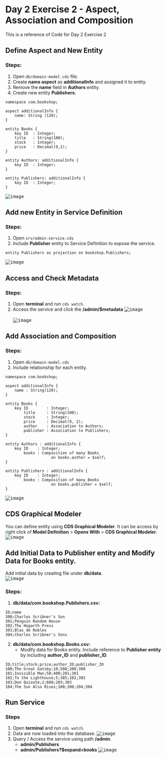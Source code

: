 # Day 2 Exercise 2 - Aspect, Association and Composition
This is a reference of Code for Day 2 Exercise 2

## Define Aspect and New Entity
### Steps:
1. Open `db/domain-model.cds` file.
2. Create **name aspect** as **additionalInfo** and assigned it to entity.
3. Remove the **name** field in **Authors** entity.
4. Create new entity **Publishers.**
```cds
namespace com.bookshop;

aspect additionalInfo {
    name: String (120);
}

entity Books {
    key ID  : Integer;
    title   : String(100);
    stock   : Integer;
    price   : Decimal(9,2);
}

entity Authors: additionalInfo {
    key ID  : Integer;
}

entity Publishers: additionalInfo {
    key ID  : Integer;
}
```
<kbd> ![image](https://github.com/takaobaltazar/sap-capm-bookshop/assets/9301953/218fc79e-784c-43a6-97bc-e811b9c1653e) </kbd>

## Add new Entity in Service Definition
### Steps:
1. Open `srv/admin-service.cds`
2. Include **Publisher** entity to Service Definition to expose the service.
```cds
entity Publishers as projection on bookshop.Publishers;
```
<kbd> ![image](https://github.com/takaobaltazar/sap-capm-bookshop/assets/9301953/a1d51e79-42f0-4316-832b-87b345d9e664) </kbd>

## Access and Check Metadata
### Steps:
1. Open **terminal** and run `cds watch`.
2. Access the service and click the **/admin/$metadata**
    <kbd> ![image](https://github.com/takaobaltazar/sap-capm-bookshop/assets/9301953/0c153169-03c2-4156-a391-76fd0f2f421e)</kbd> <br>   
    <kbd> ![image](https://github.com/takaobaltazar/sap-capm-bookshop/assets/9301953/42e17973-cd7a-48a4-80cf-d096d75a3ee4) </kbd>


## Add Association and Composition
### Steps:
1. Open `db/domain-model.cds`
2. Include relationship for each entity.
```cds
namespace com.bookshop;

aspect additionalInfo {
    name : String(120);
}

entity Books {
    key ID        : Integer;
        title     : String(100);
        stock     : Integer;
        price     : Decimal(9, 2);
        author    : Association to Authors;
        publisher : Association to Publishers;
}

entity Authors : additionalInfo {
    key ID    : Integer;
        books : Composition of many Books
                    on books.author = $self;
}

entity Publishers : additionalInfo {
    key ID    : Integer;
        books : Composition of many Books
                    on books.publisher = $self;
}
```
<kbd> ![image](https://github.com/takaobaltazar/sap-capm-bookshop/assets/9301953/cf949fce-0459-47f5-a364-7b39c4a2c87b) </kbd>

## CDS Graphical Modeler
You can define entity using **CDS Graphical Modeler**.
It can be access by right click of **Model Definition** > **Opens With** > **CDS Graphical Modeler**.
<kbd> ![image](https://github.com/takaobaltazar/sap-capm-bookshop/assets/9301953/0e3be667-126a-432b-be51-6e1bdddcdb66) </kbd>

## Add Initial Data to Publisher entity and Modify Data for Books entity.
Add initial data by creating file under **db/data**.   
<kbd> ![image](https://github.com/takaobaltazar/sap-capm-bookshop/assets/9301953/1b43df54-682f-4109-810f-9372fea16ad6) </kbd>

### Steps:
1. **db/data/com.bookshop.Publishers.csv:**
```csv
ID;name
300;Charles Scribner's Son
301;Penguin Random House
302;The Hogarth Press
303;Blas de Robles
304;Charles Scribner's Sons
```

2. **db/data/com.bookshop.Books.csv:**
    - Modify data for Books entity. Include reference to **Publisher entity** by including **author_ID** and **publisher_ID**.<br>
```csv
ID;title;stock;price;author_ID;publisher_ID
100;The Great Gatsby;10;500;200;300
101;Invisible Man;50;400;201;301
102;To the Lighthouse;5;385;202;302
103;Don Quixote;2;600;203;303
104;The Sun Also Rises;100;300;204;304
```

## Run Service
### Steps
1. Open **terminal** and run `cds watch`.
2. Data are now loaded into the database.
<kbd> ![image](https://github.com/takaobaltazar/sap-capm-bookshop/assets/9301953/c7d641de-9a1d-491f-84de-a327adf8f2f6) <kbd>
3. Query / Access the service using path **/admin**.
    - **admin/Publishers**
    - **admin/Publishers?$expand=books**
<kbd> ![image](https://github.com/takaobaltazar/sap-capm-bookshop/assets/9301953/de10b91d-770a-4e40-a3fb-0d8d875e73c2) </kbd>

